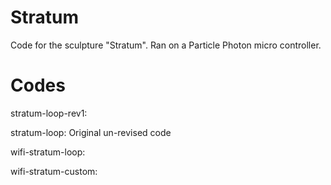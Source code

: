 # Stratum
Code for the sculpture "Stratum". Ran on a Particle Photon micro controller.

# Codes

stratum-loop-rev1:

stratum-loop: Original un-revised code

wifi-stratum-loop:

wifi-stratum-custom:
